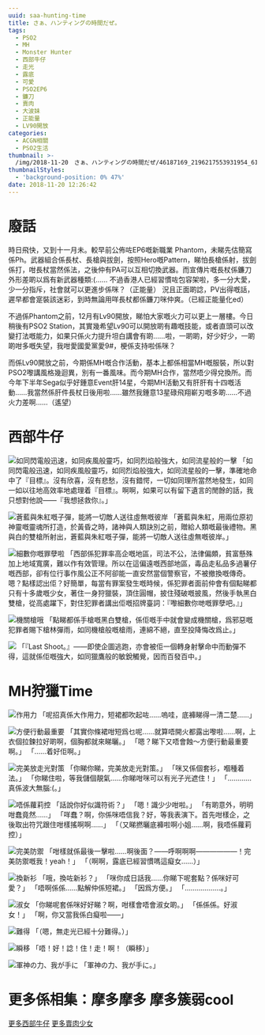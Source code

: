 ```yaml
---
uuid: saa-hunting-time
title: さぁ、ハンティングの時間だぜ。
tags:
  - PSO2
  - MH
  - Monster Hunter
  - 西部牛仔
  - 走光
  - 露底
  - 可愛
  - PSO2EP6
  - 鐮刀
  - 賣肉
  - 大波妹
  - 正能量
  - LV90開放
categories:
  - ACGN相關
  - PSO2生活
thumbnail: >-
  /img/2018-11-20　さぁ、ハンティングの時間だぜ/46187169_2196217553931954_6178298528171819008_o.jpg
thumbnailStyles:
  - 'background-position: 0% 47%'
date: 2018-11-20 12:26:42
---
```

# 廢話
時日飛快，又到十一月未。較早前公佈咗EP6嘅新職業 Phantom，未睇先估簡寫係Ph。武器組合係長杖、長槍與拔劍，按照Hero嘅Pattern，睇怕長槍係射，拔劍係打，咁長杖當然係法，之後仲有PA可以互相切換武器。而宣傳片嘅長杖係鐮刀外形差啲以爲有新武器種類:(…… 不過香港人已經習慣咗包容架啦，多一分大愛，少一分指斥，社會就可以更進步係咪？（正能量）
況且正面啲諗，PV出得嘅話，遲早都會寔裝該迷彩，到時無論用咩長杖都係鐮刀咪仲爽。（已經正能量化ed）

不過係Phantom之前，12月有Lv90開放，睇怕大家嘅火力可以更上一層樓。今日稍後有PSO2 Station，其實幾希望Lv90可以開放啲有趣嘅技能，或者直頭可以改變打法嘅能力，如果只係火力提升坦白講會有啲……啦，一啲啲，好少好少，一啲啲咁多嘅失望，我咁愛國愛黨愛9#，梗係支持啦係咪？

而係Lv90開放之前，今期係MH嘅合作活動，基本上都係相當MH嘅服裝，所以對PSO2嚟講風格幾迴異，別有一番風味。而今期MH合作，當然唔少得兌換所。而今年下半年Sega似乎好鍾意Event肝14星，今期MH活動又有肝肝有十四嘅活動……我當然係肝件長杖日後用啦……雖然我鍾意13星碌飛翔嶄刃嘅多啲……不過火力差啊……（遙望）

# 西部牛仔
![如同閃電般迅速，如同疾風般靈巧，如同烈焰般強大，如同流星般的一擊](/img/2018-11-20　さぁ、ハンティングの時間だぜ/45026512_2189002557986787_8399756103012843520_o.jpg)
「如同閃電般迅速，如同疾風般靈巧，如同烈焰般強大，如同流星般的一擊，準確地命中了『目標』。沒有欣喜，沒有悲愁，沒有錯愕，一切如同理所當然地發生，如同一如以往地高效率地處理着『目標』。啊啊，如果可以有留下遺言的閒餘的話，我只想對他說——『我想拯救你』。」

![蒼藍與朱紅嘅子彈，能將一切敵人送往虛無嘅彼岸](/img/2018-11-20　さぁ、ハンティングの時間だぜ/45056390_2189003237986719_1416650136011931648_o.jpg)
「蒼藍與朱紅，用兩位原初神靈嘅靈魂所打造，於黃昏之時，諸神與人類訣別之前，贈給人類嘅最後禮物。黑與白的雙槍所射出，蒼藍與朱紅嘅子彈，能將一切敵人送往虛無嘅彼岸。」

![細數你嘅罪孽啦](/img/2018-11-20　さぁ、ハンティングの時間だぜ/45066222_2189002974653412_7773416795989344256_o.jpg)
「西部係犯罪率高企嘅地區，司法不公，法律偏頗，貧富懸殊加上地域寬廣，難以作有效管理。所以在這偏遠嘅西部地區，毒品走私品多過薯仔嘅西部，卻有位行事作風公正不阿卻能一直安然當個警察官，不被撤換嘅傳奇。嗯？點樣認出佢？好簡單，每當有罪案發生嘅時候，係犯罪者面前仲會有個點睇都只有十多歲嘅少女，著住一身狩獵裝，頂住圓帽，披住殘破嘅披風，然後手執黑白雙槍，從高處躍下，對住犯罪者講出佢嘅招牌臺詞：『嚟細數你哋嘅罪孽吧。』」

![機關槍哦](/img/2018-11-20　さぁ、ハンティングの時間だぜ/45192057_2189002761320100_2947640981572288512_o.jpg)
「點睇都係手槍嘅黑白雙槍，係佢嘅手中就會變成機關槍，爲邪惡嘅犯罪者賜下槍林彈雨，如同機槍般嘅槍雨，連綿不絕，直至投降悔改爲止。」

![](/img/2018-11-20　さぁ、ハンティングの時間だぜ/45082907_2189002464653463_3325710026173054976_o.jpg)
「『Last Shoot。』——即使企圖逃跑，亦會被佢一個轉身射擊命中而動彈不得，這就係佢嘅強大，如同獵鷹般的敏銳觸覺，因而百發百中。」

# MH狩獵Time
![作用力](/img/2018-11-20　さぁ、ハンティングの時間だぜ/46193263_2196217480598628_2712984640196444160_o.jpg)
「呢招真係大作用力，短裙都吹起咗……嗚哇，底褲睇得一清二楚……」

![方便行動最重要](/img/2018-11-20　さぁ、ハンティングの時間だぜ/46133134_2196217790598597_5481677304029511680_o.jpg)
「其實你條裙咁短爲乜呢……就算唔開火都露出嚟啦……啊，上衣個拉鍊拉好啲啊，個胸都就來睇曬。」
「嗯？睇下又唔會蝕〜方便行動最重要啊。」
「……着好佢啊。」

![完美放走光對策](/img/2018-11-20　さぁ、ハンティングの時間だぜ/46125849_2196217740598602_6892307712663617536_o.jpg)
「你睇你睇，完美放走光對策。」
「咪又係個套衫，嗰種着法。」
「你睇住啦，等我儲個靚氣……你睇咁咪可以有光子光遮住！」
「…………真係波大無腦:(。」

![唔係蘿莉控](/img/2018-11-20　さぁ、ハンティングの時間だぜ/46140013_2196217637265279_3804054423852810240_o.jpg)
「話說你好似識符術？」
「嗯！識少少咁啦。」
「有啲意外，明明咁蠢竟然……」
「咩蠢？啊，你係咪唔信我？好，等我表演下。首先咁樣企，之後取出符咒跟住咁樣搖啊啊……」
「（又睇撚曬底褲啦啊小姐……啊，我唔係蘿莉控）」

![完美防禦](/img/2018-11-20　さぁ、ハンティングの時間だぜ/46170039_2196217233931986_6573443082841227264_o.jpg)
「咁樣就係最後一擊啦……啊後面？——呼啊啊啊——————！完美防禦嘅我！yeah！」
「（啊啊，露底已經習慣嗎這癡女……）」

![換新衫](/img/2018-11-20　さぁ、ハンティングの時間だぜ/46161865_2196216810598695_3113056235318935552_o.jpg)
「哦，換咗新衫？」
「咪你成日話我……你睇下呢套點？係咪好可愛？」
「唔啊係係……點解仲係短裙。」
「因爲方便。」
「………………。」

![淑女](/img/2018-11-20　さぁ、ハンティングの時間だぜ/46140001_2196216717265371_643610100665155584_o.jpg)
「你睇呢套係咪好好睇？啊，咁樣會唔會淑女啲。」
「係係係。好淑女！」
「啊，你又當我係白癡啦——」

![難得](/img/2018-11-20　さぁ、ハンティングの時間だぜ/46158976_2196216493932060_3668874932416151552_o.jpg)
「（嗯，無走光已經十分難得。）」


![瞬移](/img/2018-11-20　さぁ、ハンティングの時間だぜ/46182293_2196216183932091_3187204039615971328_o.jpg)
「唔！好！諗！住！走！啊！（瞬移）」

![軍神の力、我が手に](/img/2018-11-20　さぁ、ハンティングの時間だぜ/46264348_2196216083932101_6766546212628725760_o.jpg)
「軍神の力、我が手に。」

# 更多係相集：摩多摩多 摩多簇弱cool
[更多西部牛仔](https://photo.tto.moe/2018-10-31-西部牛仔少女)
[更多賣肉少女](https://photo.tto.moe/2018-11-14-與賣肉流獵人系少女)
